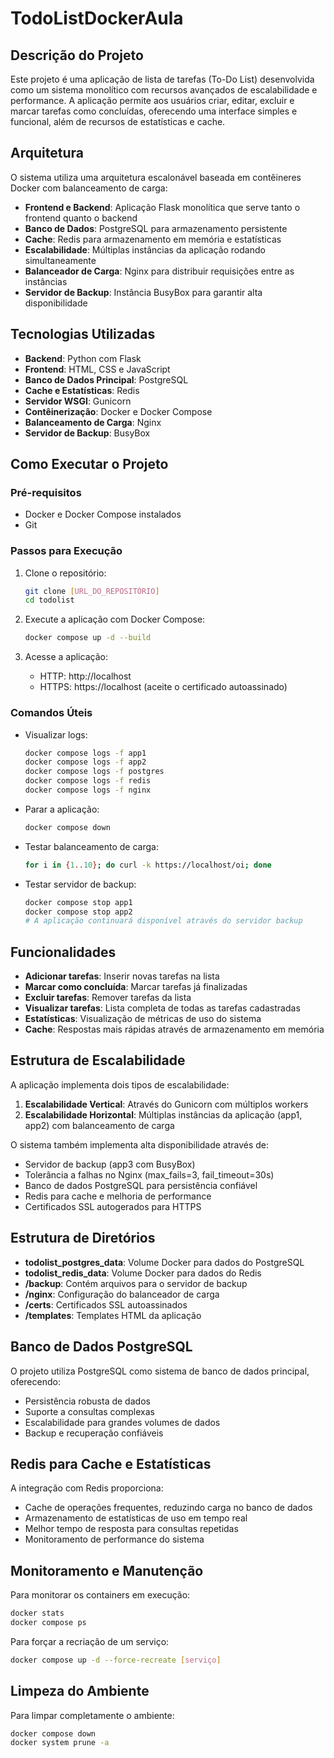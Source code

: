 # TodoListDockerAula

## Descrição do Projeto

Este projeto é uma aplicação de lista de tarefas (To-Do List) desenvolvida como um sistema monolítico com recursos avançados de escalabilidade e performance. A aplicação permite aos usuários criar, editar, excluir e marcar tarefas como concluídas, oferecendo uma interface simples e funcional, além de recursos de estatísticas e cache.

## Arquitetura

O sistema utiliza uma arquitetura escalonável baseada em contêineres Docker com balanceamento de carga:

- **Frontend e Backend**: Aplicação Flask monolítica que serve tanto o frontend quanto o backend
- **Banco de Dados**: PostgreSQL para armazenamento persistente
- **Cache**: Redis para armazenamento em memória e estatísticas
- **Escalabilidade**: Múltiplas instâncias da aplicação rodando simultaneamente
- **Balanceador de Carga**: Nginx para distribuir requisições entre as instâncias
- **Servidor de Backup**: Instância BusyBox para garantir alta disponibilidade

## Tecnologias Utilizadas

- **Backend**: Python com Flask
- **Frontend**: HTML, CSS e JavaScript
- **Banco de Dados Principal**: PostgreSQL
- **Cache e Estatísticas**: Redis
- **Servidor WSGI**: Gunicorn
- **Contêinerização**: Docker e Docker Compose
- **Balanceamento de Carga**: Nginx
- **Servidor de Backup**: BusyBox

## Como Executar o Projeto

### Pré-requisitos

- Docker e Docker Compose instalados
- Git

### Passos para Execução

1. Clone o repositório:
   ```bash
   git clone [URL_DO_REPOSITÓRIO]
   cd todolist
   ```

2. Execute a aplicação com Docker Compose:
   ```bash
   docker compose up -d --build
   ```

3. Acesse a aplicação:
   - HTTP: http://localhost
   - HTTPS: https://localhost (aceite o certificado autoassinado)

### Comandos Úteis

- Visualizar logs:
  ```bash
  docker compose logs -f app1
  docker compose logs -f app2
  docker compose logs -f postgres
  docker compose logs -f redis
  docker compose logs -f nginx
  ```

- Parar a aplicação:
  ```bash
  docker compose down
  ```

- Testar balanceamento de carga:
  ```bash
  for i in {1..10}; do curl -k https://localhost/oi; done
  ```

- Testar servidor de backup:
  ```bash
  docker compose stop app1
  docker compose stop app2
  # A aplicação continuará disponível através do servidor backup
  ```

## Funcionalidades

- **Adicionar tarefas**: Inserir novas tarefas na lista
- **Marcar como concluída**: Marcar tarefas já finalizadas
- **Excluir tarefas**: Remover tarefas da lista
- **Visualizar tarefas**: Lista completa de todas as tarefas cadastradas
- **Estatísticas**: Visualização de métricas de uso do sistema
- **Cache**: Respostas mais rápidas através de armazenamento em memória

## Estrutura de Escalabilidade

A aplicação implementa dois tipos de escalabilidade:

1. **Escalabilidade Vertical**: Através do Gunicorn com múltiplos workers
2. **Escalabilidade Horizontal**: Múltiplas instâncias da aplicação (app1, app2) com balanceamento de carga

O sistema também implementa alta disponibilidade através de:

- Servidor de backup (app3 com BusyBox)
- Tolerância a falhas no Nginx (max_fails=3, fail_timeout=30s)
- Banco de dados PostgreSQL para persistência confiável
- Redis para cache e melhoria de performance
- Certificados SSL autogerados para HTTPS

## Estrutura de Diretórios

- **todolist_postgres_data**: Volume Docker para dados do PostgreSQL
- **todolist_redis_data**: Volume Docker para dados do Redis
- **/backup**: Contém arquivos para o servidor de backup
- **/nginx**: Configuração do balanceador de carga
- **/certs**: Certificados SSL autoassinados
- **/templates**: Templates HTML da aplicação

## Banco de Dados PostgreSQL

O projeto utiliza PostgreSQL como sistema de banco de dados principal, oferecendo:
- Persistência robusta de dados
- Suporte a consultas complexas
- Escalabilidade para grandes volumes de dados
- Backup e recuperação confiáveis

## Redis para Cache e Estatísticas

A integração com Redis proporciona:
- Cache de operações frequentes, reduzindo carga no banco de dados
- Armazenamento de estatísticas de uso em tempo real
- Melhor tempo de resposta para consultas repetidas
- Monitoramento de performance do sistema

## Monitoramento e Manutenção

Para monitorar os containers em execução:
```bash
docker stats
docker compose ps
```

Para forçar a recriação de um serviço:
```bash
docker compose up -d --force-recreate [serviço]
```

## Limpeza do Ambiente

Para limpar completamente o ambiente:
```bash
docker compose down
docker system prune -a
```
